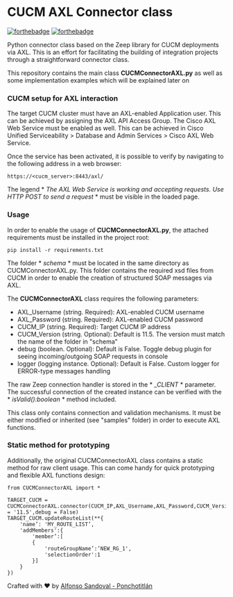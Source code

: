 # CUCM AXL Connector class

[![forthebadge](https://forthebadge.com/images/badges/made-with-python.svg)](https://forthebadge.com) [![forthebadge](https://forthebadge.com/images/badges/built-with-love.svg)](https://forthebadge.com)

Python connector class based on the Zeep library for CUCM deployments via AXL. This is an effort for facilitating the building of integration projects through a straightforward connector class.

This repository contains the main class **CUCMConnectorAXL.py** as well as some implementation examples which will be explained later on

### CUCM setup for AXL interaction
The target CUCM cluster must have an AXL-enabled Application user. This can be achieved by assigning the AXL API Access Group. The Cisco AXL Web Service must be enabled as well. This can be achieved in Cisco Unified Serviceability > Database and Admin Services > Cisco AXL Web Service. 

Once the service has been activated, it is possible to verify by navigating to the following address in a web browser:

```
https://<cucm_server>:8443/axl/
```

The legend * *The AXL Web Service is working and accepting requests. Use HTTP POST to send a request* * must be visible in the loaded page.

### Usage
In order to enable the usage of **CUCMConnectorAXL.py**, the attached requirements must be installed in the project root:

```
pip install -r requirements.txt 
```

The folder * *schema* * must be located in the same directory as CUCMConnectorAXL.py. This folder contains the required xsd files from CUCM in order to enable the creation of structured SOAP messages via AXL.

The **CUCMConnectorAXL** class requires the following parameters:

- AXL_Username (string. Required): AXL-enabled CUCM username
- AXL_Password (string. Required): AXL-enabled CUCM password
- CUCM_IP (string. Required): Target CUCM IP address    
- CUCM_Version (string. Optional): Default is 11.5. The version must match the name of the folder in "schema"
- debug (boolean. Optional): Default is False. Toggle debug plugin for seeing incoming/outgoing SOAP requests in console
- logger (logging instance. Optional): Default is False. Custom logger for ERROR-type messages handling

The raw Zeep connection handler is stored in the * *_CLIENT* * parameter. The successful connection of the created instance can be verified with the * *isValid():boolean* * method included.

This class only contains connection and validation mechanisms. It must be either modified or inherited (see "samples" folder) in order to execute AXL functions.

### Static method for prototyping
Additionally, the original CUCMConnectorAXL class contains a static method for raw client usage. This can come handy for quick prototyping and flexible AXL functions design:

```
from CUCMConnectorAXL import *

TARGET_CUCM = CUCMConnectorAXL.connector(CUCM_IP,AXL_Username,AXL_Password,CUCM_Version = '11.5',debug = False)
TARGET_CUCM.updateRouteList(**{
    'name’: 'MY_ROUTE_LIST’,
    'addMembers':{
        'member’:[
        {
            'routeGroupName’:’NEW_RG_1',
            'selectionOrder':1 
        }]
    }
})
```

Crafted with :heart: by [Alfonso Sandoval - Ponchotitlán](https://linkedin.com/in/asandovalros)

